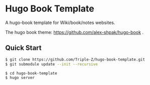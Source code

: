 # Hugo Book Template

A hugo-book template for Wiki/book/notes websites.

The hugo book theme: https://github.com/alex-shpak/hugo-book .

## Quick Start

```bash
$ git clone https://github.com/Triple-Z/hugo-book-template.git
$ git submodule update --init --recursive

$ cd hugo-book-template
$ hugo server
```
